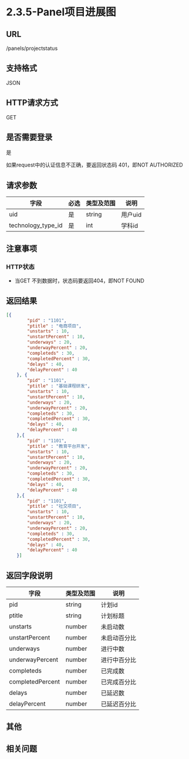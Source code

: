 # 2.3.5-Panel项目进展图

## URL

/panels/projectstatus

## 支持格式

JSON

## HTTP请求方式

GET

## 是否需要登录

是

如果request中的认证信息不正确，要返回状态码 401，即NOT AUTHORIZED

## 请求参数

字段 | 必选 | 类型及范围 | 说明
----|------|----------|-------------
uid                 | 是   | string   | 用户uid
technology_type_id  | 是   | int      | 学科id

## 注意事项

### HTTP状态

- 当GET 不到数据时，状态码要返回404，即NOT FOUND

## 返回结果

```json
[{
        "pid" : "1101",
        "ptitle" : "电商项目",
        "unstarts" : 10,
        "unstartPercent" : 10,
        "underways" : 20,
        "underwayPercent" : 20,
        "completeds" : 30,
        "completedPercent" : 30,
        "delays" : 40,
        "delayPercent" : 40
    }, {
        "pid" : "1101",
        "ptitle" : "基础课程研发",
        "unstarts" : 10,
        "unstartPercent" : 10,
        "underways" : 20,
        "underwayPercent" : 20,
        "completeds" : 30,
        "completedPercent" : 30,
        "delays" : 40,
        "delayPercent" : 40
    },{
        "pid" : "1101",
        "ptitle" : "教育平台开发",
        "unstarts" : 10,
        "unstartPercent" : 10,
        "underways" : 20,
        "underwayPercent" : 20,
        "completeds" : 30,
        "completedPercent" : 30,
        "delays" : 40,
        "delayPercent" : 40
    },{
        "pid" : "1101",
        "ptitle" : "社交项目",
        "unstarts" : 10,
        "unstartPercent" : 10,
        "underways" : 20,
        "underwayPercent" : 20,
        "completeds" : 30,
        "completedPercent" : 30,
        "delays" : 40,
        "delayPercent" : 40
    }]
```

## 返回字段说明

字段 | 类型及范围 | 说明
----|----------|-------------
pid                 | string  | 计划id
ptitle              | string  | 计划标题
unstarts            | number  | 未启动数
unstartPercent      | number  | 未启动百分比
underways           | number  | 进行中数
underwayPercent     | number  | 进行中百分比
completeds          | number  | 已完成数
completedPercent    | number  | 已完成百分比
delays              | number  | 已延迟数
delayPercent        | number  | 已延迟百分比

## 其他

## 相关问题
